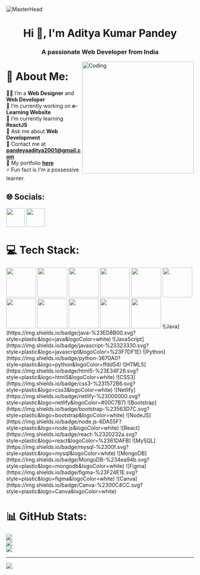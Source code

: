 ![MasterHead](https://media.licdn.com/dms/image/D4D16AQE2O3PiYIov4g/profile-displaybackgroundimage-shrink_350_1400/0/1688311231980?e=1694044800&v=beta&t=w9YoD7tAdfAUfIoRlW-GUcKt2weylvPvS5XX6WqF24E)
<h1 align="center">Hi 👋, I'm Aditya Kumar Pandey</h1>
<h3 align="center">A passionate Web Developer from India</h3>
<img align="right" alt="Coding" width="300" src="https://media0.giphy.com/media/qgQUggAC3Pfv687qPC/giphy.gif">

# 💫 About Me:
🧑‍💻 I’m a **Web Designer** and **Web Developer** <br>
🔭 I’m currently working on **e-Learning Website** <br>
🌱 I’m currently learning **ReactJS** <br>
💬 Ask me about **Web Development** <br>
📩 Contact me at **pandeyaaditya2001@gmail.com** <br>
💼 My portfolio **[here](https://aaditya0pf0.netlify.app)** <br>
⚡ Fun fact is I'm a possessive learner.


## 🌐 Socials:

[<img src="https://img.icons8.com/?size=512&id=xuvGCOXi8Wyg&format=png" width="50px" height="50px">](https://linkedin.com/in/aditya-kumar-pandey-249301233)
[<img src="https://img.icons8.com/?size=512&id=Xy10Jcu1L2Su&format=png" width="50px" height="50px">](https://instagram.com/its__aaditya_here)

# 💻 Tech Stack:

<img src="https://img.icons8.com/?size=512&id=hsPbhkOH4FMe&format=png" width="80px" height="80px">
<img src="https://img.icons8.com/?size=512&id=hsPbhkOH4FMe&format=png" width="80px" height="80px">
<img src="https://img.icons8.com/?size=512&id=hsPbhkOH4FMe&format=png" width="80px" height="80px">
<img src="https://img.icons8.com/?size=512&id=hsPbhkOH4FMe&format=png" width="80px" height="80px">
<img src="https://img.icons8.com/?size=512&id=hsPbhkOH4FMe&format=png" width="80px" height="80px">
<img src="https://img.icons8.com/?size=512&id=hsPbhkOH4FMe&format=png" width="80px" height="80px">
<img src="https://img.icons8.com/?size=512&id=hsPbhkOH4FMe&format=png" width="80px" height="80px">
<img src="https://img.icons8.com/?size=512&id=hsPbhkOH4FMe&format=png" width="80px" height="80px">
<img src="https://img.icons8.com/?size=512&id=hsPbhkOH4FMe&format=png" width="80px" height="80px">
<img src="https://img.icons8.com/?size=512&id=hsPbhkOH4FMe&format=png" width="80px" height="80px">
<img src="https://img.icons8.com/?size=512&id=hsPbhkOH4FMe&format=png" width="80px" height="80px">
![Java](https://img.shields.io/badge/java-%23ED8B00.svg?style=plastic&logo=java&logoColor=white) 
![JavaScript](https://img.shields.io/badge/javascript-%23323330.svg?style=plastic&logo=javascript&logoColor=%23F7DF1E) 
![Python](https://img.shields.io/badge/python-3670A0?style=plastic&logo=python&logoColor=ffdd54) 
![HTML5](https://img.shields.io/badge/html5-%23E34F26.svg?style=plastic&logo=html5&logoColor=white) 
![CSS3](https://img.shields.io/badge/css3-%231572B6.svg?style=plastic&logo=css3&logoColor=white) 
![Netlify](https://img.shields.io/badge/netlify-%23000000.svg?style=plastic&logo=netlify&logoColor=#00C7B7) 
![Bootstrap](https://img.shields.io/badge/bootstrap-%23563D7C.svg?style=plastic&logo=bootstrap&logoColor=white) 
![NodeJS](https://img.shields.io/badge/node.js-6DA55F?style=plastic&logo=node.js&logoColor=white) 
![React](https://img.shields.io/badge/react-%2320232a.svg?style=plastic&logo=react&logoColor=%2361DAFB) 
![MySQL](https://img.shields.io/badge/mysql-%2300f.svg?style=plastic&logo=mysql&logoColor=white) 
![MongoDB](https://img.shields.io/badge/MongoDB-%234ea94b.svg?style=plastic&logo=mongodb&logoColor=white) 	
![Figma](https://img.shields.io/badge/figma-%23F24E1E.svg?style=plastic&logo=figma&logoColor=white) 
![Canva](https://img.shields.io/badge/Canva-%2300C4CC.svg?style=plastic&logo=Canva&logoColor=white) 

# 📊 GitHub Stats:
![](https://github-readme-stats.vercel.app/api?username=adityapandey1111&theme=city_light&hide_border=true&include_all_commits=false&count_private=false)<br/>
![](https://github-readme-streak-stats.herokuapp.com/?user=adityapandey1111&theme=city_light&hide_border=true)<br/>
![](https://github-readme-stats.vercel.app/api/top-langs/?username=adityapandey1111&theme=city_light&hide_border=true&include_all_commits=false&count_private=false&layout=compact)

---
[![](https://visitcount.itsvg.in/api?id=adityapandey1111&icon=5&color=0)](https://visitcount.itsvg.in)

<!-- Proudly created with GPRM ( https://gprm.itsvg.in ) -->
